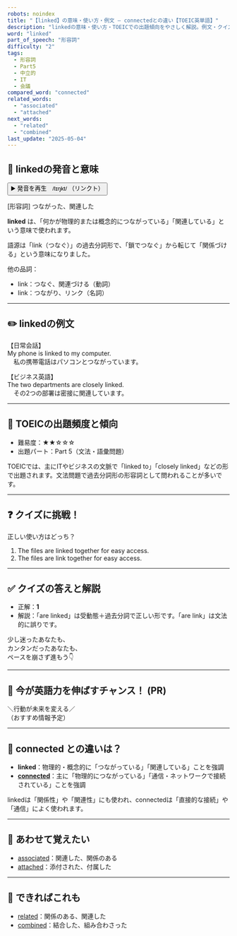 ```yaml
---
robots: noindex
title: "【linked】の意味・使い方・例文 ― connectedとの違い【TOEIC英単語】"
description: "linkedの意味・使い方・TOEICでの出題傾向をやさしく解説。例文・クイズ付きでconnectedとの違いもわかりやすく学べます。"
word: "linked"
part_of_speech: "形容詞"
difficulty: "2"
tags:
  - 形容詞
  - Part5
  - 中立的
  - IT
  - 会議
compared_word: "connected"
related_words:
  - "associated"
  - "attached"
next_words:
  - "related"
  - "combined"
last_update: "2025-05-04"
---
```


## 🔰 linkedの発音と意味

<button class="play-audio" onclick="playTTS('linked')">
  <span class="play-audio-main">
    ▶️ 発音を再生　/lɪŋkt/
  </span>
  <span class="play-audio-sub">
    （リンクト）
  </span>
</button>

[形容詞] つながった、関連した

**linked** は、「何かが物理的または概念的につながっている」「関連している」という意味で使われます。

語源は「link（つなぐ）」の過去分詞形で、「鎖でつなぐ」から転じて「関係づける」という意味になりました。

他の品詞：  
- link：つなぐ、関連づける（動詞）
- link：つながり、リンク（名詞）

---

## ✏️ linkedの例文

【日常会話】  
My phone is linked to my computer.  
　私の携帯電話はパソコンとつながっています。

【ビジネス英語】  
The two departments are closely linked.  
　その2つの部署は密接に関連しています。

---

## 🎯 TOEICの出題頻度と傾向

- 難易度：★★☆☆☆
- 出題パート：Part 5（文法・語彙問題）

TOEICでは、主にITやビジネスの文脈で「linked to」「closely linked」などの形で出題されます。文法問題で過去分詞形の形容詞として問われることが多いです。

---

## ❓ クイズに挑戦！

正しい使い方はどっち？

1. The files are linked together for easy access.  
2. The files are link together for easy access.

---

## ✅ クイズの答えと解説

- 正解：**1**
- 解説：「are linked」は受動態＋過去分詞で正しい形です。「are link」は文法的に誤りです。

少し迷ったあなたも、  
カンタンだったあなたも、  
ペースを崩さず進もう👇️

---

## 🚀 今が英語力を伸ばすチャンス！ (PR)

<div class="info-center">
＼行動が未来を変える／<br>  
（おすすめ情報予定）
</div>

---

## 🤔  connected との違いは？

- **linked**：物理的・概念的に「つながっている」「関連している」ことを強調
- **[connected](/connected)**：主に「物理的につながっている」「通信・ネットワークで接続されている」ことを強調

linkedは「関係性」や「関連性」にも使われ、connectedは「直接的な接続」や「通信」によく使われます。

---

## 🧩 あわせて覚えたい

- [associated](/associated)：関連した、関係のある
- [attached](/attached)：添付された、付属した

---

## 📖 できればこれも

- [related](/related)：関係のある、関連した
- [combined](/combined)：結合した、組み合わさった

<!-- cvid: aid18_bid14 -->
